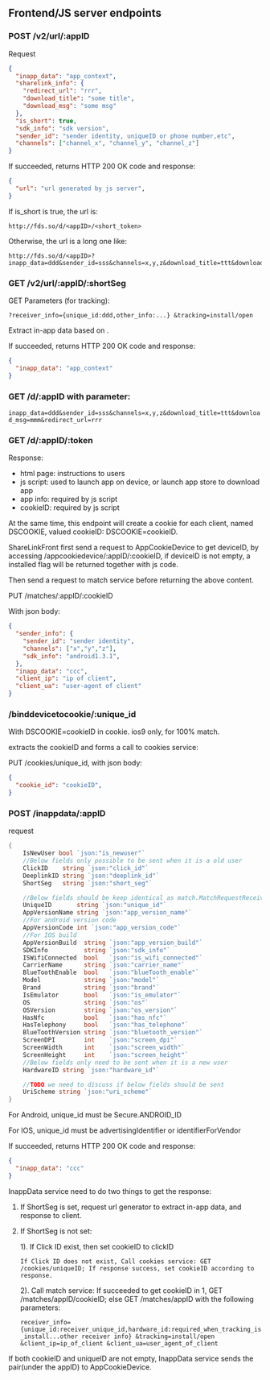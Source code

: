 
## Frontend/JS server endpoints

### POST /v2/url/:appID
Request
```json
{
  "inapp_data": "app_context",
  "sharelink_info": {
    "redirect_url": "rrr",
    "download_title": "some title",
    "download_msg": "some msg"
  },
  "is_short": true,
  "sdk_info": "sdk version",
  "sender_id": "sender identity, uniqueID or phone number,etc",
  "channels": ["channel_x", "channel_y", "channel_z"]
}
```
If succeeded, returns HTTP 200 OK code and response:
```json
{
  "url": "url generated by js server",
}
```

If is_short is true, the url is:
```
http://fds.so/d/<appID>/<short_token>
```
Otherwise, the url is a long one like:
```
http://fds.so/d/<appID>?inapp_data=ddd&sender_id=sss&channels=x,y,z&download_title=ttt&download_msg=mmm&redirect_url=rrr
```

### GET /v2/url/:appID/:shortSeg

GET Parameters (for tracking):

`?receiver_info={unique_id:ddd,other_info:...}
&tracking=install/open`

Extract in-app data based on <shortSeg>.

If succeeded, returns HTTP 200 OK code and response:
```json
{
  "inapp_data": "app_context"
}
```

### GET /d/:appID with parameter:
`inapp_data=ddd&sender_id=sss&channels=x,y,z&download_title=ttt&download_msg=mmm&redirect_url=rrr`
 
### GET /d/:appID/:token
 
 Response:
 
- html page: instructions to users
- js script: used to launch app on device, or launch app store to download app
- app info: required by js script
- cookieID: required by js script

At the same time, this endpoint will create a cookie for each client, named DSCOOKIE, valued cookieID: DSCOOKIE=cookieID.

ShareLinkFront first send a request to AppCookieDevice to get deviceID, by accessing /appcookiedevice/:appID/:cookieID, if deviceID is not empty, a installed flag will be returned together with js code.

Then send a request to match service before returning the above content.

PUT /matches/:appID/:cookieID

With json body:
```json
{
  "sender_info": {
    "sender_id": "sender identity",
    "channels": ["x","y","z"],
    "sdk_info": "android1.3.1",
  },
  "inapp_data": "ccc",
  "client_ip": "ip of client",
  "client_ua": "user-agent of client"
}
```

### /binddevicetocookie/:unique_id
With DSCOOKIE=cookieID in cookie. ios9 only, for 100% match.

extracts the cookieID and forms a call to cookies service:

PUT /cookies/unique_id, with json body:
```json
{
  "cookie_id": "cookieID",
}
```

### POST /inappdata/:appID

request
```go
{
	IsNewUser bool `json:"is_newuser"`
	//Below fields only possible to be sent when it is a old user
	ClickID    string `json:"click_id"`
	DeeplinkID string `json:"deeplink_id"`
	ShortSeg   string `json:"short_seg"`

	//Below fields should be keep identical as match.MatchRequestReceiverInfo
	UniqueID       string `json:"unique_id"`
	AppVersionName string `json:"app_version_name"`
	//For android version code
	AppVersionCode int `json:"app_version_code"`
	//For IOS build
	AppVersionBuild  string `json:"app_version_build"`
	SDKInfo          string `json:"sdk_info"`
	ISWifiConnected  bool   `json:"is_wifi_connected"`
	CarrierName      string `json:"carrier_name"`
	BlueToothEnable  bool   `json:"blueTooth_enable"`
	Model            string `json:"model"`
	Brand            string `json:"brand"`
	IsEmulator       bool   `json:"is_emulator"`
	OS               string `json:"os"`
	OSVersion        string `json:"os_version"`
	HasNfc           bool   `json:"has_nfc"`
	HasTelephony     bool   `json:"has_telephone"`
	BlueToothVersion string `json:"bluetooth_version"`
	ScreenDPI        int    `json:"screen_dpi"`
	ScreenWidth      int    `json:"screen_width"`
	ScreenHeight     int    `json:"screen_height"`
	//Below fields only need to be sent when it is a new user
	HardwareID string `json:"hardware_id"`

	//TODO we need to discuss if below fields should be sent
	UriScheme string `json:"uri_scheme"`
}
```
For Android, unique_id must be Secure.ANDROID_ID

For IOS, unique_id must be advertisingIdentifier or identifierForVendor

If succeeded, returns HTTP 200 OK code and response:
```json
{
  "inapp_data": "ccc"
}
```

InappData service need to do two things to get the response:

1. If ShortSeg is set, request url generator to extract in-app data, and response to client.

2. If ShortSeg is not set:

	1). If Click ID exist, then set cookieID to clickID
	
	   If Click ID does not exist, Call cookies service: GET /cookies/uniqueID; If response success, set cookieID according to response.
	
	2). Call match service: If succeeded to get cookieID in 1, GET /matches/appID/cookieID; else GET /matches/appID with the following parameters:
	
	`receiver_info={unique_id:receiver_unique_id,hardware_id:required_when_tracking_is_install...other receiver info}
	&tracking=install/open
	&client_ip=ip_of_client
	&client_ua=user_agent_of_client`
	
If both cookieID and uniqueID are not empty, InappData service sends the pair(under the appID) to AppCookieDevice.


